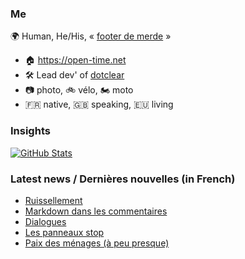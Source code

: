 ### Me

🌍 Human, He/His, « [footer de merde](https://open-time.net/post/2013/07/17/La-veritable-histoire-du-Footer-de-merde-) » 
* 🏠 https://open-time.net 
* 🛠️ Lead dev' of [dotclear](https://git.dotclear.org/dev/dotclear)
* 📷 photo, 🚲 vélo, 🏍️ moto 
* 🇫🇷 native, 🇬🇧 speaking, 🇪🇺 living

### Insights

[![GitHub Stats](https://github-readme-stats-sigma-five.vercel.app/api?username=franck-paul)](https://github.com/franck-paul)

### Latest news / Dernières nouvelles (in French)

<!-- BLOG-POST-LIST:START -->
- [Ruissellement](https://open-time.net/post/2025/07/04/Ruissellement)
- [Markdown dans les commentaires](https://open-time.net/post/2025/07/03/Markdown-dans-les-commentaires)
- [Dialogues](https://open-time.net/post/2025/07/02/Dialogues)
- [Les panneaux stop](https://open-time.net/post/2025/07/01/Les-panneaux-stop)
- [Paix des ménages &lpar;à peu presque&rpar;](https://open-time.net/post/2025/06/30/Paix-des-menages-a-peu-presque)
<!-- BLOG-POST-LIST:END -->
